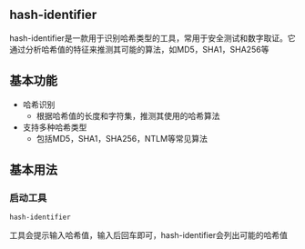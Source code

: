## hash-identifier

hash-identifier是一款用于识别哈希类型的工具，常用于安全测试和数字取证。它通过分析哈希值的特征来推测其可能的算法，如MD5，SHA1，SHA256等



## 基本功能

- 哈希识别
  - 根据哈希值的长度和字符集，推测其使用的哈希算法
- 支持多种哈希类型
  - 包括MD5，SHA1，SHA256，NTLM等常见算法





## 基本用法

### 启动工具

```
hash-identifier
```

工具会提示输入哈希值，输入后回车即可，hash-identifier会列出可能的哈希值






